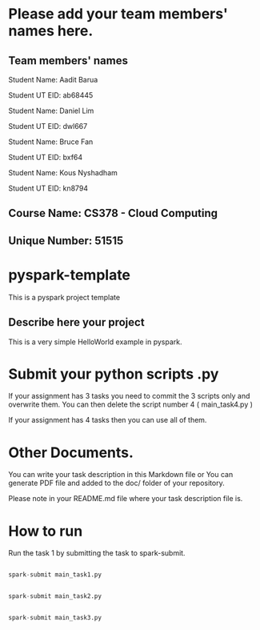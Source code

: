 # Please add your team members' names here. 

## Team members' names 

Student Name: Aadit Barua

Student UT EID: ab68445

Student Name: Daniel Lim

Student UT EID: dwl667

Student Name: Bruce Fan

Student UT EID: bxf64

Student Name: Kous Nyshadham

Student UT EID: kn8794


##  Course Name: CS378 - Cloud Computing 

##  Unique Number: 51515
    





# pyspark-template

This is a pyspark project template


## Describe here your project


This is a very simple HelloWorld example in pyspark. 


# Submit your python scripts .py 

If your assignment has 3 tasks you need to commit the 3 scripts only and overwrite them. You can then delete the script number 4 ( main_task4.py 
)

If your assignment has 4 tasks then you can use all of them. 

# Other Documents. 

You can write your task description in this Markdown file or You can generate PDF file and added to the doc/ folder of your repository. 

Please note in your README.md file where your task description file is.  


# How to run  

Run the task 1 by submitting the task to spark-submit. 


```python

spark-submit main_task1.py 

```



```python

spark-submit main_task2.py 

```



```python

spark-submit main_task3.py 

```




